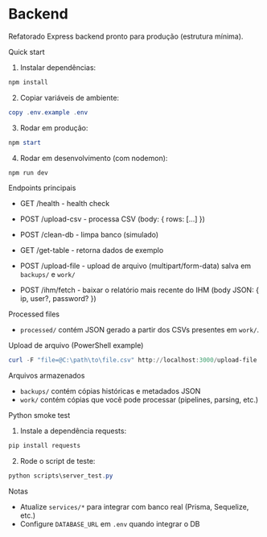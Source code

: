 # Backend

Refatorado Express backend pronto para produção (estrutura mínima).

Quick start

1. Instalar dependências:

```powershell
npm install
```

2. Copiar variáveis de ambiente:

```powershell
copy .env.example .env
```

3. Rodar em produção:

```powershell
npm start
```

4. Rodar em desenvolvimento (com nodemon):

```powershell
npm run dev
```

Endpoints principais

- GET /health - health check
- POST /upload-csv - processa CSV (body: { rows: [...] })
- POST /clean-db - limpa banco (simulado)
- GET /get-table - retorna dados de exemplo
 - POST /upload-file - upload de arquivo (multipart/form-data) salva em `backups/` e `work/`

- POST /ihm/fetch - baixar o relatório mais recente do IHM (body JSON: { ip, user?, password? })

Processed files

- `processed/` contém JSON gerado a partir dos CSVs presentes em `work/`.

Upload de arquivo (PowerShell example)

```powershell
curl -F "file=@C:\path\to\file.csv" http://localhost:3000/upload-file
```

Arquivos armazenados

- `backups/` contém cópias históricas e metadados JSON
- `work/` contém cópias que você pode processar (pipelines, parsing, etc.)

Python smoke test

1. Instale a dependência requests:

```powershell
pip install requests
```

2. Rode o script de teste:

```powershell
python scripts\server_test.py
```

Notas

- Atualize `services/*` para integrar com banco real (Prisma, Sequelize, etc.)
- Configure `DATABASE_URL` em `.env` quando integrar o DB
